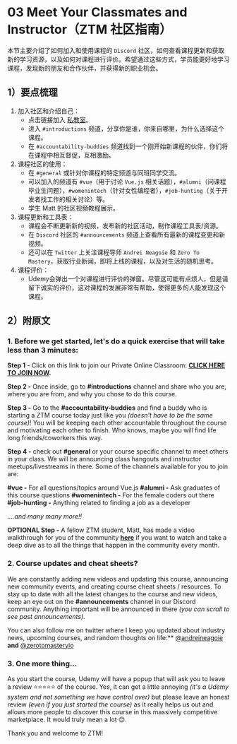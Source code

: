 # 03 Meet Your Classmates and Instructor（ZTM 社区指南）

本节主要介绍了如何加入和使用课程的 `Discord` 社区，如何查看课程更新和获取新的学习资源，以及如何对课程进行评价。希望通过这些方式，学员能更好地学习课程，发现新的朋友和合作伙伴，并获得新的职业机会。

## 1）要点梳理

1. 加入社区和介绍自己：
   - 点击链接加入 [私教室](https://discord.gg/yzyR7CUF4k)。
   - 进入 `#introductions` 频道，分享你是谁，你来自哪里，为什么选择这个课程。
   - 在 `#accountability-buddies` 频道找到一个刚开始新课程的伙伴，你们将在课程中相互督促，互相激励。
2. 课程社区的使用：
   - 在 `#general` 或针对你课程的特定频道与同班同学交流。
   - 可以加入的频道有 `#vue`（用于讨论 `Vue.js` 相关话题），`#alumni`（问课程毕业生问题），`#womenintech`（针对女性编程者），`#job-hunting`（关于开发者找工作的相关讨论）等。
   - 学生 Matt 的社区视频教程展示。
3. 课程更新和工具表：
   - 课程会不断更新新的视频，发布新的社区活动，制作课程工具表/资源。
   - 在 `Discord` 社区的 `#announcements` 频道上查看所有最新的课程变更和新视频。
   - 还可以在 `Twitter` 上关注课程导师 `Andrei Neagoie` 和 `Zero To Mastery`，获取行业新闻，即将上线的课程，以及对生活的随机思考。
4. 课程评价：
   - Udemy会弹出一个对课程进行评价的弹窗。尽管这可能有点烦人，但是请留下诚实的评价，这对课程的发展非常有帮助，使得更多的人能发现这个课程。



## 2）附原文

### 1. Before we get started, let's do a quick exercise that will take less than 3 minutes:

**Step 1** - Click on this link to join our Private Online Classroom: **[CLICK HERE TO JOIN NOW](https://discord.gg/yzyR7CUF4k).**

**Step 2 -** Once inside, go to **#introductions** channel and share who you are, where you are from, and why you chose to do this course. 

**Step 3 -**  Go to the **#accountability-buddies** and find a buddy who is starting a ZTM course today just like you *(doesn't have to be the same course)*! You will be keeping each other accountable throughout the course and motivating each other to finish. Who knows, maybe you will find life long friends/coworkers this way. 

**Step 4 -** check out **#general** or your course specific channel to meet others in your class. We will be announcing class hangouts and instructor meetups/livestreams in there. Some of the channels available for you to join are:


**#vue -** For all questions/topics around Vue.js
**#alumni -** Ask graduates of this course questions 
**#womenintech -** For the female coders out there 
**#job-hunting -** Anything related to finding a job as a developer

*....and many many more!!*

**OPTIONAL Step -** A fellow ZTM student, Matt, has made a video walkthrough for you of the community [**here**](https://youtu.be/TVI_MBoCOak) if you want to watch and take a deep dive as to all the things that happen in the community every month.



### 2. Course updates and cheat sheets? 

We are constantly adding new videos and updating this course, announcing new community events, and creating course cheat sheets / resources. To stay up to date with all the latest changes to the course and new videos, keep an eye out on the **#announcements** channel in our Discord community. Anything important will be announced in there *(you can scroll to see past announcements)*.

You can also follow me on twitter where I keep you updated about industry news, upcoming courses, and random thoughts on life:** [@andreineagoie](https://twitter.com/AndreiNeagoie) **and** [@zerotomasteryio](https://twitter.com/zerotomasteryio)



### 3. One more thing...

As you start the course, Udemy will have a popup that will ask you to leave a review ⭐️⭐️⭐️⭐️⭐️ of the course. Yes, it can get a little annoying *(it's a Udemy system and not something we have control over)* but please leave an honest review *(even if you just started the course)* as it really helps us out and allows more people to discover this course in this massively competitive marketplace. It would truly mean a lot 😊.


Thank you and welcome to ZTM!